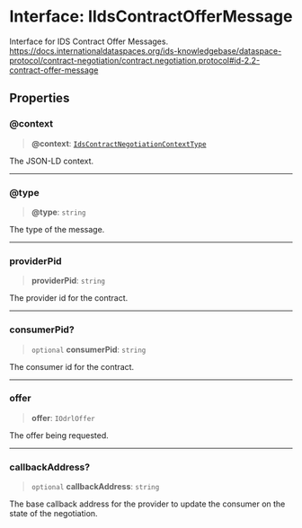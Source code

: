 # Interface: IIdsContractOfferMessage

Interface for IDS Contract Offer Messages.
https://docs.internationaldataspaces.org/ids-knowledgebase/dataspace-protocol/contract-negotiation/contract.negotiation.protocol#id-2.2-contract-offer-message

## Properties

### @context

> **@context**: [`IdsContractNegotiationContextType`](../type-aliases/IdsContractNegotiationContextType.md)

The JSON-LD context.

***

### @type

> **@type**: `string`

The type of the message.

***

### providerPid

> **providerPid**: `string`

The provider id for the contract.

***

### consumerPid?

> `optional` **consumerPid**: `string`

The consumer id for the contract.

***

### offer

> **offer**: `IOdrlOffer`

The offer being requested.

***

### callbackAddress?

> `optional` **callbackAddress**: `string`

The base callback address for the provider to update the consumer on the state of the negotiation.
